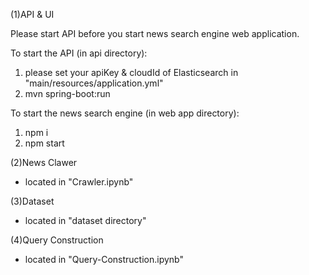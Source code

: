 (1)API & UI

  Please start API before you start news search engine web application.

  To start the API (in api directory):
  1. please set your apiKey & cloudId of Elasticsearch in "main/resources/application.yml"
  2. mvn spring-boot:run

  To start the news search engine (in web app directory):
  1. npm i
  2. npm start

(2)News Clawer
  - located in "Crawler.ipynb"

(3)Dataset
  - located in "dataset directory"

(4)Query Construction
  - located in "Query-Construction.ipynb"
